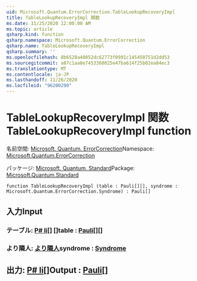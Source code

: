 ```yaml
---
uid: Microsoft.Quantum.ErrorCorrection.TableLookupRecoveryImpl
title: TableLookupRecoveryImpl 関数
ms.date: 11/25/2020 12:00:00 AM
ms.topic: article
qsharp.kind: function
qsharp.namespace: Microsoft.Quantum.ErrorCorrection
qsharp.name: TableLookupRecoveryImpl
qsharp.summary: ''
ms.openlocfilehash: 8b6528a40052dc62773f0991c145450751d2dd53
ms.sourcegitcommit: a87c1aa8e7453360025e47ba614f25b02ea84ec3
ms.translationtype: MT
ms.contentlocale: ja-JP
ms.lasthandoff: 11/26/2020
ms.locfileid: "96200290"
---
```

# <a name="tablelookuprecoveryimpl-function"></a><span data-ttu-id="caa83-102">TableLookupRecoveryImpl 関数</span><span class="sxs-lookup"><span data-stu-id="caa83-102">TableLookupRecoveryImpl function</span></span>

<span data-ttu-id="caa83-103">名前空間: [Microsoft. Quantum. ErrorCorrection](xref:Microsoft.Quantum.ErrorCorrection)</span><span class="sxs-lookup"><span data-stu-id="caa83-103">Namespace: [Microsoft.Quantum.ErrorCorrection](xref:Microsoft.Quantum.ErrorCorrection)</span></span>

<span data-ttu-id="caa83-104">パッケージ: [Microsoft. Quantum. Standard](https://nuget.org/packages/Microsoft.Quantum.Standard)</span><span class="sxs-lookup"><span data-stu-id="caa83-104">Package: [Microsoft.Quantum.Standard](https://nuget.org/packages/Microsoft.Quantum.Standard)</span></span>




```qsharp
function TableLookupRecoveryImpl (table : Pauli[][], syndrome : Microsoft.Quantum.ErrorCorrection.Syndrome) : Pauli[]
```


## <a name="input"></a><span data-ttu-id="caa83-105">入力</span><span class="sxs-lookup"><span data-stu-id="caa83-105">Input</span></span>

### <a name="table--pauli"></a><span data-ttu-id="caa83-106">テーブル: [P# li](xref:microsoft.quantum.lang-ref.pauli)[] []</span><span class="sxs-lookup"><span data-stu-id="caa83-106">table : [Pauli](xref:microsoft.quantum.lang-ref.pauli)[][]</span></span>




### <a name="syndrome--syndrome"></a><span data-ttu-id="caa83-107">より隣人: [より隣人](xref:Microsoft.Quantum.ErrorCorrection.Syndrome)</span><span class="sxs-lookup"><span data-stu-id="caa83-107">syndrome : [Syndrome](xref:Microsoft.Quantum.ErrorCorrection.Syndrome)</span></span>





## <a name="output--pauli"></a><span data-ttu-id="caa83-108">出力: [P# li](xref:microsoft.quantum.lang-ref.pauli)[]</span><span class="sxs-lookup"><span data-stu-id="caa83-108">Output : [Pauli](xref:microsoft.quantum.lang-ref.pauli)[]</span></span>

